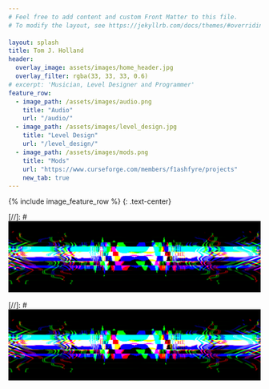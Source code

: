 ```yaml
---
# Feel free to add content and custom Front Matter to this file.
# To modify the layout, see https://jekyllrb.com/docs/themes/#overriding-theme-defaults

layout: splash
title: Tom J. Holland
header:
  overlay_image: assets/images/home_header.jpg
  overlay_filter: rgba(33, 33, 33, 0.6)
# excerpt: 'Musician, Level Designer and Programmer'
feature_row:
  - image_path: /assets/images/audio.png
    title: "Audio"
    url: "/audio/"
  - image_path: /assets/images/level_design.jpg
    title: "Level Design"
    url: "/level_design/"
  - image_path: /assets/images/mods.png
    title: "Mods"
    url: "https://www.curseforge.com/members/f1ashfyre/projects"
    new_tab: true
---
```


{% include image_feature_row %} {: .text-center}

[//]: # [![audio](/assets/images/home_thumb_audio.png)](/audio) 
 
[//]: # [![level design](/assets/images/home_thumb_level_design.png)](/level_design)
 
 